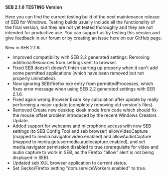 **SEB 2.1.6 TESTING Version**

Here you can find the current testing build of the next maintenance release of SEB for Windows. Testing builds usually include all the functionality of the final version, but they are not yet tested thoroughly and they are not intended for productive use. You can support us by testing this version and give feedback in our forum or by creating an issue here on our GitHub page.

New in SEB 2.1.6:

- Improved compatibility with SEB 2.2 generated settings: Removing additionalResources from settings sent to browser.
- Fixed SEB doesn't doesn't finish starting up properly when it can't add some permitted applications (which have been removed but not properly uninstalled).
- Now ignoring SEB/firefox.exe entry from permittedProcesses, which fixes error message when using SEB 2.2 generated settings with SEB 2.1.6.
- Fixed again wrong Browser Exam Key calculation after update by really performing a major update (completely removing old version's files).
- Removed Create new desktop kiosk mode from code which should fix the mouse offset problem introduced by the recent Windows Creators Update.
- Added support for webcams and microphone access with new SEB settings (to SEB Config Tool and seb browser) allowVideoCapture (mapped to media.navigator.video.enabled) and allowAudioCapture (mapped to media.getusermedia.audiocapture.enabled), and set media.navigator.permission.disabled to true (prerequisite for video and audio capture to work in SEB, as the Firefox “allow” alert is not being displayed in SEB).
- Updated seb XUL browser application to current status.
- Set Gecko/Firefox setting "dom.serviceWorkers.enabled" to true.
